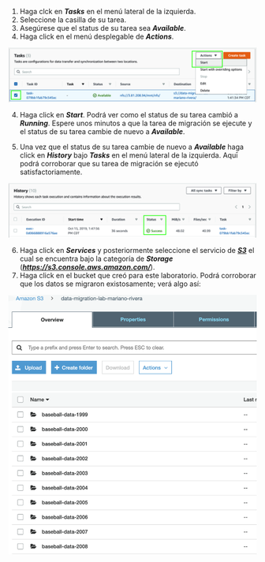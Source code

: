 1. Haga clck en **_Tasks_** en el menú lateral de la izquierda.
2. Seleccione la casilla de su tarea.
3. Asegúrese que el status de su tarea sea **_Available_**.
3. Haga click en el menú desplegable de **_Actions_**.

![Start task](images/starttask.png)

4. Haga click en **_Start_**. Podrá ver como el status de su tarea cambió a **_Running_**. Espere unos minutos a que la tarea de migración se ejecute y el status de su tarea cambie de nuevo a **_Available_**.

5. Una vez que el status de su tarea cambie de nuevo a **_Available_** haga click en **_History_** bajo **_Tasks_** en el menú lateral de la izquierda. Aquī podrá corroborar que su tarea de migración se ejecutó satisfactoriamente.

![Task history](images/taskhistory.png)

6. Haga click en **_Services_** y posteriormente seleccione el servicio de [**_S3_**](https://s3.console.aws.amazon.com/) el cual se encuentra bajo la categoría de **_Storage_** (**_https://s3.console.aws.amazon.com/_**).
7. Haga click en el bucket que creó para este laboratorio. Podrá corroborar que los datos se migraron existosamente; verá algo así:

![Data migrated](images/datamigrated.png)